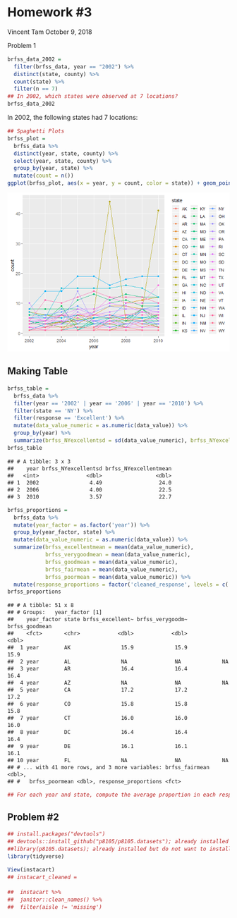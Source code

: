 Homework \#3
================
Vincent Tam
October 9, 2018

Problem 1

``` r
brfss_data_2002 =
  filter(brfss_data, year == "2002") %>%
  distinct(state, county) %>%
  count(state) %>%
  filter(n == 7)
## In 2002, which states were observed at 7 locations?
brfss_data_2002
```

In 2002, the following states had 7 locations:

``` r
## Spaghetti Plots
brfss_plot = 
  brfss_data %>%
  distinct(year, state, county) %>%
  select(year, state, county) %>%
  group_by(year, state) %>%
  mutate(count = n())
ggplot(brfss_plot, aes(x = year, y = count, color = state)) + geom_point() + geom_line()
```

![](p8105_hw3_files/figure-markdown_github/Spaghetti%20Plotting-1.png)

Making Table
------------

``` r
brfss_table =   
  brfss_data %>%
  filter(year == '2002' | year == '2006' | year == '2010') %>%
  filter(state == 'NY') %>%
  filter(response == 'Excellent') %>%
  mutate(data_value_numeric = as.numeric(data_value)) %>%
  group_by(year) %>%
  summarize(brfss_NYexcellentsd = sd(data_value_numeric), brfss_NYexcellentmean = mean(data_value_numeric))
brfss_table
```

    ## # A tibble: 3 x 3
    ##    year brfss_NYexcellentsd brfss_NYexcellentmean
    ##   <int>               <dbl>                 <dbl>
    ## 1  2002                4.49                  24.0
    ## 2  2006                4.00                  22.5
    ## 3  2010                3.57                  22.7

``` r
brfss_proportions =
  brfss_data %>%
  mutate(year_factor = as.factor('year')) %>%
  group_by(year_factor, state) %>%
  mutate(data_value_numeric = as.numeric(data_value)) %>%
  summarize(brfss_excellentmean = mean(data_value_numeric), 
            brfss_verygoodmean = mean(data_value_numeric), 
            brfss_goodmean = mean(data_value_numeric),
            brfss_fairmean = mean(data_value_numeric),
            brfss_poormean = mean(data_value_numeric)) %>%
  mutate(response_proportions = factor('cleaned_response', levels = c('brfss_excellentmean', 'brfss_goodmean')))
brfss_proportions
```

    ## # A tibble: 51 x 8
    ## # Groups:   year_factor [1]
    ##    year_factor state brfss_excellent~ brfss_verygoodm~ brfss_goodmean
    ##    <fct>       <chr>            <dbl>            <dbl>          <dbl>
    ##  1 year        AK                15.9             15.9           15.9
    ##  2 year        AL                NA               NA             NA  
    ##  3 year        AR                16.4             16.4           16.4
    ##  4 year        AZ                NA               NA             NA  
    ##  5 year        CA                17.2             17.2           17.2
    ##  6 year        CO                15.8             15.8           15.8
    ##  7 year        CT                16.0             16.0           16.0
    ##  8 year        DC                16.4             16.4           16.4
    ##  9 year        DE                16.1             16.1           16.1
    ## 10 year        FL                NA               NA             NA  
    ## # ... with 41 more rows, and 3 more variables: brfss_fairmean <dbl>,
    ## #   brfss_poormean <dbl>, response_proportions <fct>

``` r
## For each year and state, compute the average proportion in each response category (taking the average across locations in a state). Make a five-panel plot that shows, for each response category separately, the distribution of these state-level averages over time
```

Problem \#2
-----------

``` r
## install.packages("devtools")
## devtools::install_github("p8105/p8105.datasets"); already installed but do not want to install every time
##library(p8105.datasets); already installed but do not want to install every time
library(tidyverse)
```

``` r
View(instacart)
## instacart_cleaned =
  
##  instacart %>%
##  janitor::clean_names() %>%
##  filter(aisle != 'missing')
```
